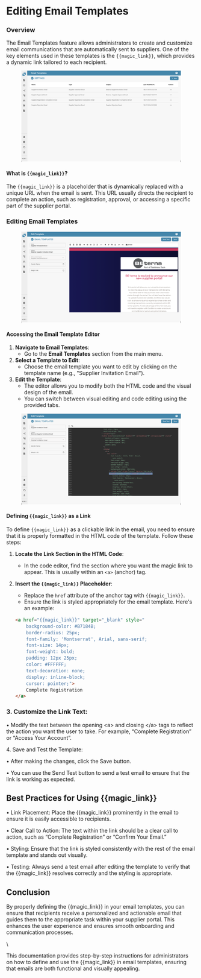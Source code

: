 # Editing Email Templates

### Overview

The Email Templates feature allows administrators to create and customize email communications that are automatically sent to suppliers. One of the key elements used in these templates is the `{{magic_link}}`, which provides a dynamic link tailored to each recipient.

<figure><img src="../../../.gitbook/assets/Bildschirmfoto 2024-08-25 um 12.33.35.png" alt="Supplier Portal - Email Template"><figcaption></figcaption></figure>

#### What is `{{magic_link}}`?

The `{{magic_link}}` is a placeholder that is dynamically replaced with a unique URL when the email is sent. This URL usually directs the recipient to complete an action, such as registration, approval, or accessing a specific part of the supplier portal.

### Editing Email Templates

<figure><img src="../../../.gitbook/assets/Bildschirmfoto 2024-08-25 um 12.35.53.png" alt=""><figcaption></figcaption></figure>

#### Accessing the Email Template Editor

1. **Navigate to Email Templates**:
   * Go to the **Email Templates** section from the main menu.
2. **Select a Template to Edit**:
   * Choose the email template you want to edit by clicking on the template name (e.g., "Supplier Invitation Email").
3. **Edit the Template**:
   * The editor allows you to modify both the HTML code and the visual design of the email.
   * You can switch between visual editing and code editing using the provided tabs.

<figure><img src="../../../.gitbook/assets/Bildschirmfoto 2024-08-25 um 12.36.41.png" alt=""><figcaption></figcaption></figure>

#### Defining `{{magic_link}}` as a Link

To define `{{magic_link}}` as a clickable link in the email, you need to ensure that it is properly formatted in the HTML code of the template. Follow these steps:

1. **Locate the Link Section in the HTML Code**:
   * In the code editor, find the section where you want the magic link to appear. This is usually within an `<a>` (anchor) tag.
2.  **Insert the `{{magic_link}}` Placeholder**:

    * Replace the `href` attribute of the anchor tag with `{{magic_link}}`.
    * Ensure the link is styled appropriately for the email template. Here's an example:

    ```html
    <a href="{{magic_link}}" target="_blank" style="
        background-color: #B7184B;
        border-radius: 25px;
        font-family: 'Montserrat', Arial, sans-serif;
        font-size: 14px;
        font-weight: bold;
        padding: 12px 25px;
        color: #FFFFFF;
        text-decoration: none;
        display: inline-block;
        cursor: pointer;">
        Complete Registration
    </a>
    ```

### 3. Customize the Link Text:

• Modify the text between the opening \<a> and closing \</a> tags to reflect the action you want the user to take. For example, “Complete Registration” or “Access Your Account”.

4\. Save and Test the Template:

• After making the changes, click the Save button.

• You can use the Send Test button to send a test email to ensure that the link is working as expected.

## Best Practices for Using \{{magic\_link\}}

• Link Placement: Place the \{{magic\_link\}} prominently in the email to ensure it is easily accessible to recipients.

• Clear Call to Action: The text within the link should be a clear call to action, such as “Complete Registration” or “Confirm Your Email.”

• Styling: Ensure that the link is styled consistently with the rest of the email template and stands out visually.

• Testing: Always send a test email after editing the template to verify that the \{{magic\_link\}} resolves correctly and the styling is appropriate.

## Conclusion

By properly defining the \{{magic\_link\}} in your email templates, you can ensure that recipients receive a personalized and actionable email that guides them to the appropriate task within your supplier portal. This enhances the user experience and ensures smooth onboarding and communication processes.

\


This documentation provides step-by-step instructions for administrators on how to define and use the \{{magic\_link\}} in email templates, ensuring that emails are both functional and visually appealing.
